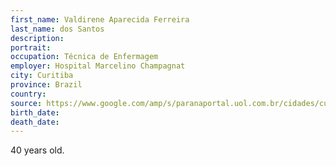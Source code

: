 ```yaml
---
first_name: Valdirene Aparecida Ferreira
last_name: dos Santos
description: 
portrait: 
occupation: Técnica de Enfermagem
employer: Hospital Marcelino Champagnat
city: Curitiba
province: Brazil
country: 
source: https://www.google.com/amp/s/paranaportal.uol.com.br/cidades/curitiba-coronavirus-morte-enfermeira-valdirene/
birth_date: 
death_date: 
---
```


40 years old.